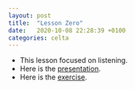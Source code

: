 ```yaml
---
layout: post
title:  "Lesson Zero"
date:   2020-10-08 22:28:39 +0100
categories: celta
---
```


- This lesson focused on listening. 
- Here is the [presentation](assets/lesson-00-pres-ultan.pdf).
- Here is the [exercise](assets/lesson-00-doc-ultan.pdf).

